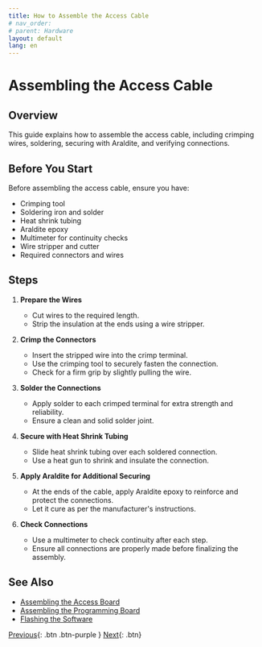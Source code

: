 ```yaml
---
title: How to Assemble the Access Cable
# nav_order: 
# parent: Hardware
layout: default
lang: en
---
```



# Assembling the Access Cable

## Overview
This guide explains how to assemble the access cable, including crimping wires, soldering, securing with Araldite, and verifying connections.

## Before You Start
Before assembling the access cable, ensure you have:

* Crimping tool
* Soldering iron and solder
* Heat shrink tubing
* Araldite epoxy
* Multimeter for continuity checks
* Wire stripper and cutter
* Required connectors and wires

## Steps

1. **Prepare the Wires**
    - Cut wires to the required length.
    - Strip the insulation at the ends using a wire stripper.

2. **Crimp the Connectors**
    - Insert the stripped wire into the crimp terminal.
    - Use the crimping tool to securely fasten the connection.
    - Check for a firm grip by slightly pulling the wire.

3. **Solder the Connections**
    - Apply solder to each crimped terminal for extra strength and reliability.
    - Ensure a clean and solid solder joint.

4. **Secure with Heat Shrink Tubing**
    - Slide heat shrink tubing over each soldered connection.
    - Use a heat gun to shrink and insulate the connection.

5. **Apply Araldite for Additional Securing**
    - At the ends of the cable, apply Araldite epoxy to reinforce and protect the connections.
    - Let it cure as per the manufacturer's instructions.

6. **Check Connections**
    - Use a multimeter to check continuity after each step.
    - Ensure all connections are properly made before finalizing the assembly.

## See Also
* [Assembling the Access Board](assembling_access_board.md)
* [Assembling the Programming Board](assembling_programming_board.md)
* [Flashing the Software](flashing_microcontroller.md)




[Previous]({{site.url}}/how-tos){: .btn .btn-purple }
[Next]({{site.url}}/how-tos){: .btn}